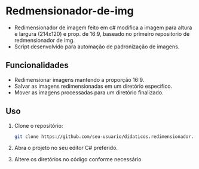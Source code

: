 # Redmensionador-de-img
- Redimensionador de imagem feito em c# modifica a imagem para altura e largura (214x120) e prop. de 16:9, baseado no primeiro repositorio de redmensionador de img.
- Script desenvolvido para automação de padronização de imagens.

## Funcionalidades

- Redimensionar imagens mantendo a proporção 16:9.
- Salvar as imagens redimensionadas em um diretório específico.
- Mover as imagens processadas para um diretório finalizado.

## Uso

1. Clone o repositório:

   ```sh
   git clone https://github.com/seu-usuario/didaticos.redimensionador.git
   
2. Abra o projeto no seu editor C# preferido.

3. Altere os diretórios no código conforme necessário
